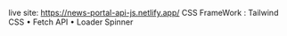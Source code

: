 live site: https://news-portal-api-js.netlify.app/
CSS FrameWork : Tailwind CSS
• Fetch API
• Loader Spinner
